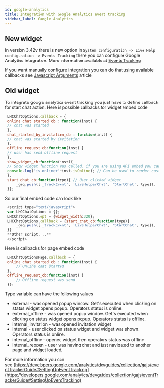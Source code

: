 ```yaml
---
id: google-analytics
title: Integration with Google Analytics event tracking
sidebar_label: Google Analytics
---
```

## New widget

In version 3.42v there is new option in `System configuration -> Live Help configuration -> Events Tracking` there you can configure Google Analytics integration. More information available at [Events Tracking](chat/events-tracking.md)

If you want manually configure integration you can do that using available callbacks see [Javascript Arguments](javascript-arguments.md) article

## Old widget

To integrate google analytics event tracking you just have to define callback for start chat action. Here is possible callbacks for widget embed code

```js
 LHCChatOptions.callback = {  
 online_chat_started_cb : function(inst) {  
 // chat was started  
 },  
 chat_started_by_invitation_cb : function(inst) {  
 // chat was started by invitation  
 },  
 offline_request_cb:function(inst) {  
 // user has send offline request  
 },  
 show_widget_cb:function(inst){  
 // Show widget function was called, if you are using API embed you can generate custom html there.  
 console.log('is-online+'+inst.isOnline); // Can be used to render custom html etc or do some other stuff  
 },  
 start_chat_cb:function(type){ // User clicked widget  
     _gaq.push(['_trackEvent', 'LiveHelperChat', 'StartChat', type]);  
 }};
```


So our final embed code can look like

```js
 <script type="text/javascript">  
 var LHCChatOptions = {};  
 LHCChatOptions.opt = {widget_width:320};  
 LHCChatOptions.callback = {start_chat_cb:function(type){  
     _gaq.push(['_trackEvent', 'LiveHelperChat', 'StartChat', type]);
 }}  
 **Other script....**  
 </script>
```

Here is callbacks for page embed code

```js
 LHCChatOptionsPage.callback = {  
 online_chat_started_cb : function(inst) {  
     // Online chat started  
 },      
 offline_request_cb:function(inst) {  
     // Offline request was send  
 }};
```

Type variable can have the following values

*   external - was opened popup window. Get's executed when clicking on status widget opens popup. Operators status is online.
*   external_offline - was opened popup window. Get's executed when clicking on status widget opens popup. Operators status is offline.
*   internal_invitation - was opened invitation widget
*   internal - user clicked on status widget and widget was shown. Operators status is online.
*   internal_offline - opened widget then operators status was offline
*   internal_reopen - user was having chat and just navigated to another page and widget loaded.

For more information you can see [https://developers.google.com/analytics/devguides/collection/gajs/eventTrackerGuide#SettingUpEventTracking](https://developers.google.com/analytics/devguides/collection/gajs/eventTrackerGuide#SettingUpEventTracking)